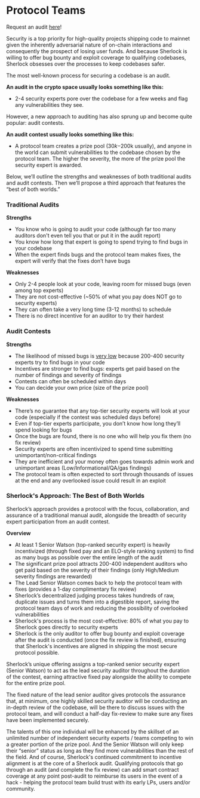 # Protocol Teams

Request an audit [here](https://docs.google.com/forms/d/e/1FAIpQLSfqy21chyyzhAfbCxMQOlNTlYxegfvxZDhYsPkpI_xD6AQiag/viewform)!

Security is a top priority for high-quality projects shipping code to mainnet given the inherently adversarial nature of on-chain interactions and consequently the prospect of losing user funds. And because Sherlock is willing to offer bug bounty and exploit coverage to qualifying codebases, Sherlock obsesses over the processes to keep codebases safer.

The most well-known process for securing a codebase is an audit.

**An audit in the crypto space usually looks something like this:**

* 2-4 security experts pore over the codebase for a few weeks and flag any vulnerabilities they see.

However, a new approach to auditing has also sprung up and become quite popular: audit contests.&#x20;

**An audit contest usually looks something like this:**

* A protocol team creates a prize pool ($30k-$200k usually), and anyone in the world can submit vulnerabilities to the codebase chosen by the protocol team. The higher the severity, the more of the prize pool the security expert is awarded.

Below, we’ll outline the strengths and weaknesses of both traditional audits and audit contests. Then we’ll propose a third approach that features the “best of both worlds.”

### Traditional Audits

**Strengths**

* You know who is going to audit your code (although far too many auditors don't even tell you that or put it in the audit report)
* You know how long that expert is going to spend trying to find bugs in your codebase
* When the expert finds bugs and the protocol team makes fixes, the expert will verify that the fixes don’t have bugs

**Weaknesses**

* Only 2-4 people look at your code, leaving room for missed bugs (even among top experts)
* They are not cost-effective (\~50% of what you pay does NOT go to security experts)
* They can often take a very long time (3-12 months) to schedule
* There is no direct incentive for an auditor to try their hardest

### Audit Contests

**Strengths**

* The likelihood of missed bugs is [very low](https://docs.google.com/spreadsheets/d/1RIJCK3_9RHvtNPObsDRTAqkP9IbyutZMsqlKNnZCO00/edit#gid=0) because 200-400 security experts try to find bugs in your code
* Incentives are stronger to find bugs: experts get paid based on the number of findings and severity of findings
* Contests can often be scheduled within days
* You can decide your own price (size of the prize pool)

**Weaknesses**

* There’s no guarantee that any top-tier security experts will look at your code (especially if the contest was scheduled days before)
* Even if top-tier experts participate, you don’t know how long they’ll spend looking for bugs
* Once the bugs are found, there is no one who will help you fix them (no fix review)
* Security experts are often incentivized to spend time submitting unimportant/non-critical findings
* They are inefficient and your money often goes towards admin work and unimportant areas (Low/Informational/QA/gas findings)
* The protocol team is often expected to sort through thousands of issues at the end and any overlooked issue could result in an exploit

### Sherlock's Approach: The Best of Both Worlds

Sherlock’s approach provides a protocol with the focus, collaboration, and assurance of a traditional manual audit, alongside the breadth of security expert participation from an audit contest.&#x20;

**Overview**

* At least 1 Senior Watson (top-ranked security expert) is heavily incentivized (through fixed pay and an ELO-style ranking system) to find as many bugs as possible over the entire length of the audit
* The significant prize pool attracts 200-400 independent auditors who get paid based on the severity of their findings (only High/Medium severity findings are rewarded)
* The Lead Senior Watson comes back to help the protocol team with fixes (provides a 1-day complimentary fix review)
* Sherlock’s decentralized judging process takes hundreds of raw, duplicate issues and turns them into a digestible report, saving the protocol team days of work and reducing the possibility of overlooked vulnerabilities
* Sherlock's process is the most cost-effective: 80% of what you pay to Sherlock goes directly to security experts
* Sherlock is the only auditor to offer bug bounty and exploit coverage after the audit is conducted (once the fix review is finished), ensuring that Sherlock's incentives are aligned in shipping the most secure protocol possible.&#x20;

Sherlock’s unique offering assigns a top-ranked senior security expert (Senior Watson) to act as the lead security auditor throughout the duration of the contest, earning attractive fixed pay alongside the ability to compete for the entire prize pool.

The fixed nature of the lead senior auditor gives protocols the assurance that, at minimum, one highly skilled security auditor will be conducting an in-depth review of the codebase, will be there to discuss issues with the protocol team, and will conduct a half-day fix-review to make sure any fixes have been implemented securely.

The talents of this one individual will be enhanced by the skillset of an unlimited number of independent security experts / teams competing to win a greater portion of the prize pool. And the Senior Watson will only keep their “senior” status as long as they find more vulnerabilities than the rest of the field. And of course, Sherlock's continued commitment to incentive alignment is at the core of a Sherlock audit. Qualifying protocols that go through an audit (and complete the fix review) can add smart contract coverage at any point post-audit to reimburse its users in the event of a hack - helping the protocol team build trust with its early LPs, users and/or community.
